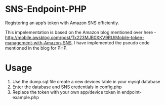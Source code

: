 # SNS-Endpoint-PHP
Registering an app’s token with Amazon SNS efficiently.

This impelementation is based on the Amazon blog mentioned over here - http://mobile.awsblog.com/post/Tx223MJB0XKV9RU/Mobile-token-management-with-Amazon-SNS.
I have implemented the pseudo code mentioned in the blog for PHP.

# Usage 

1. Use the dump.sql file create a new devices table in your mysql database
2. Enter the database and SNS credentials in config.php
3. Replace the token with your own app/device token in endpoint-example.php


